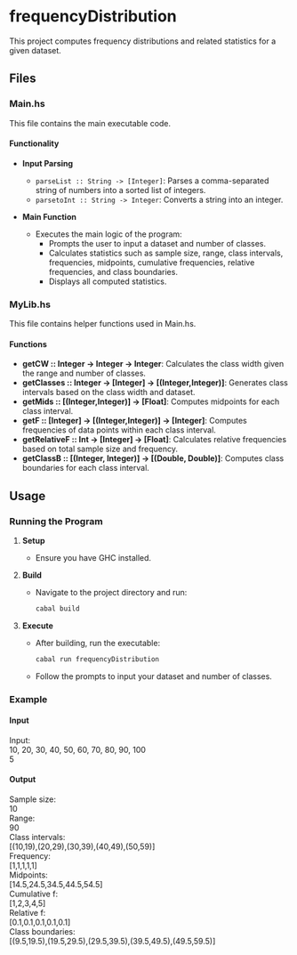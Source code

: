 # frequencyDistribution

This project computes frequency distributions and related statistics for a given dataset.

## Files

### Main.hs

This file contains the main executable code.

#### Functionality

- **Input Parsing**
  - `parseList :: String -> [Integer]`: Parses a comma-separated string of numbers into a sorted list of integers.
  - `parsetoInt :: String -> Integer`: Converts a string into an integer.

- **Main Function**
  - Executes the main logic of the program:
    - Prompts the user to input a dataset and number of classes.
    - Calculates statistics such as sample size, range, class intervals, frequencies, midpoints, cumulative frequencies, relative frequencies, and class boundaries.
    - Displays all computed statistics.

### MyLib.hs

This file contains helper functions used in Main.hs.

#### Functions

- **getCW :: Integer -> Integer -> Integer**: Calculates the class width given the range and number of classes.
- **getClasses :: Integer -> [Integer] -> [(Integer,Integer)]**: Generates class intervals based on the class width and dataset.
- **getMids :: [(Integer,Integer)] -> [Float]**: Computes midpoints for each class interval.
- **getF :: [Integer] -> [(Integer,Integer)] -> [Integer]**: Computes frequencies of data points within each class interval.
- **getRelativeF :: Int -> [Integer] -> [Float]**: Calculates relative frequencies based on total sample size and frequency.
- **getClassB :: [(Integer, Integer)] -> [(Double, Double)]**: Computes class boundaries for each class interval.

## Usage

### Running the Program

1. **Setup**
   - Ensure you have GHC installed.

2. **Build**
   - Navigate to the project directory and run:
     ```bash
     cabal build
     ```

3. **Execute**
   - After building, run the executable:
     ```bash
     cabal run frequencyDistribution
     ```
   - Follow the prompts to input your dataset and number of classes.

### Example

#### Input
<p>
Input:<br />
10, 20, 30, 40, 50, 60, 70, 80, 90, 100<br />
5

#### Output
Sample size:<br />
10<br />
Range:<br />
90<br />
Class intervals:<br />
[(10,19),(20,29),(30,39),(40,49),(50,59)]<br />
Frequency:<br />
[1,1,1,1,1]<br />
Midpoints:<br />
[14.5,24.5,34.5,44.5,54.5]<br />
Cumulative f:<br />
[1,2,3,4,5]<br />
Relative f:<br />
[0.1,0.1,0.1,0.1,0.1]<br />
Class boundaries:<br />
[(9.5,19.5),(19.5,29.5),(29.5,39.5),(39.5,49.5),(49.5,59.5)]
</p>
